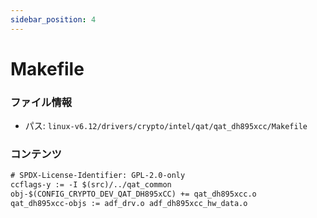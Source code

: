 ```yaml
---
sidebar_position: 4
---
```

# Makefile

### ファイル情報

- パス: `linux-v6.12/drivers/crypto/intel/qat/qat_dh895xcc/Makefile`

### コンテンツ

```txt
# SPDX-License-Identifier: GPL-2.0-only
ccflags-y := -I $(src)/../qat_common
obj-$(CONFIG_CRYPTO_DEV_QAT_DH895xCC) += qat_dh895xcc.o
qat_dh895xcc-objs := adf_drv.o adf_dh895xcc_hw_data.o

```
